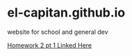 # el-capitan.github.io
website for school and general dev

<a href="hwk2.html">Homework 2 pt 1 Linked Here</a>